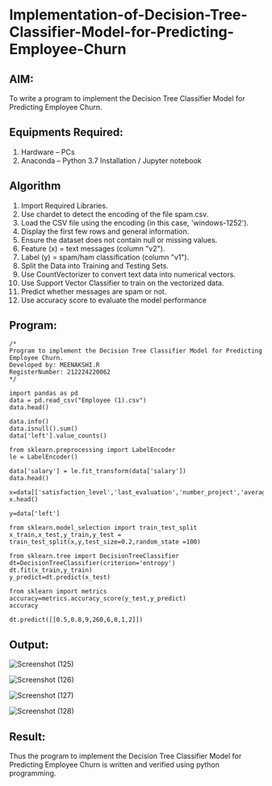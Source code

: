 # Implementation-of-Decision-Tree-Classifier-Model-for-Predicting-Employee-Churn

## AIM:
To write a program to implement the Decision Tree Classifier Model for Predicting Employee Churn.

## Equipments Required:
1. Hardware – PCs
2. Anaconda – Python 3.7 Installation / Jupyter notebook

## Algorithm
1. Import Required Libraries.
2. Use chardet to detect the encoding of the file spam.csv.
3. Load the CSV file using the encoding (in this case, 'windows-1252').
4. Display the first few rows and general information.
5. Ensure the dataset does not contain null or missing values.
6. Feature (x) = text messages (column "v2").
7. Label (y) = spam/ham classification (column "v1").
8. Split the Data into Training and Testing Sets.
9. Use CountVectorizer to convert text data into numerical vectors.
10. Use Support Vector Classifier to train on the vectorized data.
11. Predict whether messages are spam or not.
12. Use accuracy score to evaluate the model performance

## Program:
```
/*
Program to implement the Decision Tree Classifier Model for Predicting Employee Churn.
Developed by: MEENAKSHI.R
RegisterNumber: 212224220062
*/
```
```
import pandas as pd
data = pd.read_csv("Employee (1).csv")
data.head()

data.info()
data.isnull().sum()
data['left'].value_counts()

from sklearn.preprocessing import LabelEncoder
le = LabelEncoder()

data['salary'] = le.fit_transform(data['salary'])
data.head()

x=data[['satisfaction_level','last_evaluation','number_project','average_montly_hours','time_spend_company','Work_accident','promotion_last_5years','salary']]
x.head()

y=data['left']

from sklearn.model_selection import train_test_split
x_train,x_test,y_train,y_test = train_test_split(x,y,test_size=0.2,random_state =100)

from sklearn.tree import DecisionTreeClassifier
dt=DecisionTreeClassifier(criterion='entropy')
dt.fit(x_train,y_train)
y_predict=dt.predict(x_test)

from sklearn import metrics
accuracy=metrics.accuracy_score(y_test,y_predict)
accuracy

dt.predict([[0.5,0.8,9,260,6,0,1,2]])
```
## Output:

![Screenshot (125)](https://github.com/user-attachments/assets/2a20e988-ecfc-404e-b318-8a5363791d5b)

![Screenshot (126)](https://github.com/user-attachments/assets/577678e6-1ccf-4a29-8e78-5d71f6833e06)

![Screenshot (127)](https://github.com/user-attachments/assets/1f5054b7-cf09-4fdf-a77d-71edb47e6797)

![Screenshot (128)](https://github.com/user-attachments/assets/cc2aa094-38e3-4aba-8675-b7b4216efe49)

## Result:
Thus the program to implement the  Decision Tree Classifier Model for Predicting Employee Churn is written and verified using python programming.
